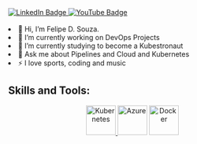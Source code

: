 <div id="badges">
  <a href="https://www.linkedin.com/in/felipe-d-souza-171345265">
    <img src="https://img.shields.io/badge/LinkedIn-blue?style=for-the-badge&logo=linkedin&logoColor=white" alt="LinkedIn Badge"/>
  </a>
  <a href="https://www.youtube.com/channel/UCoBtLeFHDpG6YTkAhQ974gA">
    <img src="https://img.shields.io/badge/YouTube-red?style=for-the-badge&logo=youtube&logoColor=white" alt="YouTube Badge"/>
  </a>
</div>
</br>
<li>👋 Hi, I’m Felipe D. Souza.</li>
<li>🔭 I’m currently working on DevOps Projects</li>
<li>🌱 I’m currently studying to become a Kubestronaut</li>
<li>💬 Ask me about Pipelines and Cloud and Kubernetes</li>
<li>⚡ I love sports, coding and music</li>

## Skills and Tools: <div>
<p align="center">
  <a href="https://kubernetes.io/" target="_blank" rel="noreferrer"> <img src="https://upload.wikimedia.org/wikipedia/commons/3/39/Kubernetes_logo_without_workmark.svg" title="Kubernetes" alt="Kubernetes" width="60" height="60"/> </a> 
  <a href="https://azure.microsoft.com/" target="_blank" rel="noreferrer"> <img src="https://en.wikipedia.org/wiki/File:Microsoft_Azure.svg" title="Azure" alt="Azure" width="60" height="60"/></a> 
  <a href="https://www.docker.com/" target="_blank" rel="noreferrer"> <img src="https://encrypted-tbn0.gstatic.com/images?q=tbn:ANd9GcQy3C7pk0FGKp19s1NJ2w64X1lFilluE-mKGg&s" title="Docker" alt="Docker" width="60" height="60"/> </a>

